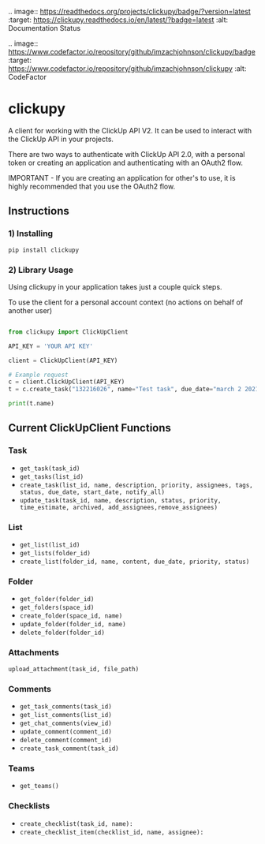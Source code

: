 .. image:: https://readthedocs.org/projects/clickupy/badge/?version=latest
   :target: https://clickupy.readthedocs.io/en/latest/?badge=latest
   :alt: Documentation Status


.. image:: https://www.codefactor.io/repository/github/imzachjohnson/clickupy/badge
   :target: https://www.codefactor.io/repository/github/imzachjohnson/clickupy
   :alt: CodeFactor



# clickupy

A client for working with the ClickUp API V2. It can be used to interact with the ClickUp API in your projects.

There are two ways to authenticate with ClickUp API 2.0, with a personal token or creating an application and authenticating with an OAuth2 flow. 

IMPORTANT - If you are creating an application for other's to use, it is highly recommended that you use the OAuth2 flow.

## Instructions
### 1) Installing
```pip install clickupy```

### 2) Library Usage
Using clickupy in your application takes just a couple quick steps.

To use the client for a personal account context (no actions on behalf of another user)

```python

from clickupy import ClickUpClient

API_KEY = 'YOUR API KEY'

client = ClickUpClient(API_KEY)

# Example request
c = client.ClickUpClient(API_KEY)
t = c.create_task("132216026", name="Test task", due_date="march 2 2021")

print(t.name)

```



## Current ClickUpClient Functions

### Task
* `get_task(task_id)`
* `get_tasks(list_id)`
* `create_task(list_id, name, description, priority, assignees, tags, status, due_date, start_date, notify_all)`
* `update_task(task_id, name, description, status, priority, time_estimate, archived, add_assignees,remove_assignees)`


### List
* `get_list(list_id)`
* `get_lists(folder_id)`
* `create_list(folder_id, name, content, due_date, priority, status)`

### Folder
* `get_folder(folder_id)`
* `get_folders(space_id)`
* `create_folder(space_id, name)`
* `update_folder(folder_id, name)`
* `delete_folder(folder_id)`

### Attachments
`upload_attachment(task_id, file_path)`

### Comments
* `get_task_comments(task_id)`
* `get_list_comments(list_id)`
* `get_chat_comments(view_id)`
* `update_comment(comment_id)`
* `delete_comment(comment_id)`
* `create_task_comment(task_id)`

### Teams
* `get_teams()`

### Checklists
* `create_checklist(task_id, name):`
* `create_checklist_item(checklist_id, name, assignee):`